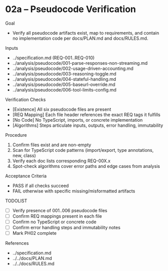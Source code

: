 # 02a – Pseudocode Verification

Goal
- Verify all pseudocode artifacts exist, map to requirements, and contain no implementation code per docs/PLAN.md and docs/RULES.md.

Inputs
- ../specification.md (REQ-001..REQ-010)
- ../analysis/pseudocode/001-parse-responses-non-streaming.md
- ../analysis/pseudocode/002-usage-driven-accounting.md
- ../analysis/pseudocode/003-reasoning-toggle.md
- ../analysis/pseudocode/004-stateful-handling.md
- ../analysis/pseudocode/005-baseurl-override.md
- ../analysis/pseudocode/006-tool-limits-config.md

Verification Checks
- [Existence] All six pseudocode files are present
- [REQ Mapping] Each file header references the exact REQ tags it fulfills
- [No Code] No TypeScript, imports, or concrete implementation
- [Algorithms] Steps articulate inputs, outputs, error handling, immutability

Procedure
1) Confirm files exist and are non-empty
2) Scan for TypeScript code patterns (import/export, type annotations, new, class)
3) Verify each doc lists corresponding REQ-00X.x
4) Spot-check algorithms cover error paths and edge cases from analysis

Acceptance Criteria
- PASS if all checks succeed
- FAIL otherwise with specific missing/misformatted artifacts

TODOLIST
- [ ] Verify presence of 001..006 pseudocode files
- [ ] Confirm REQ mappings present in each file
- [ ] Confirm no TypeScript or concrete code
- [ ] Confirm error handling steps and immutability notes
- [ ] Mark PH02 complete

References
- ../specification.md
- ../../docs/PLAN.md
- ../../docs/RULES.md
